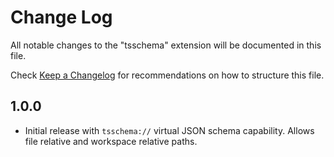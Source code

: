 # Change Log

All notable changes to the "tsschema" extension will be documented in this file.

Check [Keep a Changelog](http://keepachangelog.com/) for recommendations on how to structure this file.

## 1.0.0

- Initial release with `tsschema://` virtual JSON schema capability. Allows file relative and workspace relative paths.
